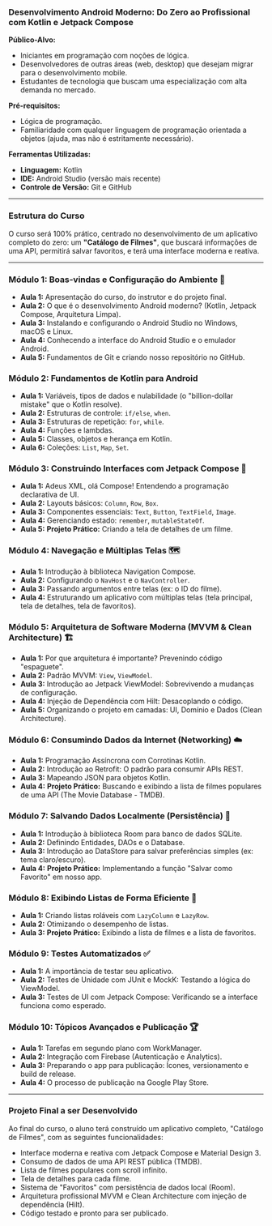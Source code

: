 ### **Desenvolvimento Android Moderno: Do Zero ao Profissional com Kotlin e Jetpack Compose**


**Público-Alvo:**
* Iniciantes em programação com noções de lógica.
* Desenvolvedores de outras áreas (web, desktop) que desejam migrar para o desenvolvimento mobile.
* Estudantes de tecnologia que buscam uma especialização com alta demanda no mercado.

**Pré-requisitos:**
* Lógica de programação.
* Familiaridade com qualquer linguagem de programação orientada a objetos (ajuda, mas não é estritamente necessário).

**Ferramentas Utilizadas:**
* **Linguagem:** Kotlin
* **IDE:** Android Studio (versão mais recente)
* **Controle de Versão:** Git e GitHub

---

### **Estrutura do Curso**

O curso será 100% prático, centrado no desenvolvimento de um aplicativo completo do zero: um **"Catálogo de Filmes"**, que buscará informações de uma API, permitirá salvar favoritos, e terá uma interface moderna e reativa.

---

### **Módulo 1: Boas-vindas e Configuração do Ambiente 🚀**
* **Aula 1:** Apresentação do curso, do instrutor e do projeto final.
* **Aula 2:** O que é o desenvolvimento Android moderno? (Kotlin, Jetpack Compose, Arquitetura Limpa).
* **Aula 3:** Instalando e configurando o Android Studio no Windows, macOS e Linux.
* **Aula 4:** Conhecendo a interface do Android Studio e o emulador Android.
* **Aula 5:** Fundamentos de Git e criando nosso repositório no GitHub.

### **Módulo 2: Fundamentos de Kotlin para Android**
* **Aula 1:** Variáveis, tipos de dados e nulabilidade (o "billion-dollar mistake" que o Kotlin resolve).
* **Aula 2:** Estruturas de controle: `if/else`, `when`.
* **Aula 3:** Estruturas de repetição: `for`, `while`.
* **Aula 4:** Funções e lambdas.
* **Aula 5:** Classes, objetos e herança em Kotlin.
* **Aula 6:** Coleções: `List`, `Map`, `Set`.

### **Módulo 3: Construindo Interfaces com Jetpack Compose 🎨**
* **Aula 1:** Adeus XML, olá Compose! Entendendo a programação declarativa de UI.
* **Aula 2:** Layouts básicos: `Column`, `Row`, `Box`.
* **Aula 3:** Componentes essenciais: `Text`, `Button`, `TextField`, `Image`.
* **Aula 4:** Gerenciando estado: `remember`, `mutableStateOf`.
* **Aula 5:** **Projeto Prático:** Criando a tela de detalhes de um filme.

### **Módulo 4: Navegação e Múltiplas Telas 🗺️**
* **Aula 1:** Introdução à biblioteca Navigation Compose.
* **Aula 2:** Configurando o `NavHost` e o `NavController`.
* **Aula 3:** Passando argumentos entre telas (ex: o ID do filme).
* **Aula 4:** Estruturando um aplicativo com múltiplas telas (tela principal, tela de detalhes, tela de favoritos).

### **Módulo 5: Arquitetura de Software Moderna (MVVM & Clean Architecture) 🏗️**
* **Aula 1:** Por que arquitetura é importante? Prevenindo código "espaguete".
* **Aula 2:** Padrão MVVM: `View`, `ViewModel`.
* **Aula 3:** Introdução ao Jetpack ViewModel: Sobrevivendo a mudanças de configuração.
* **Aula 4:** Injeção de Dependência com Hilt: Desacoplando o código.
* **Aula 5:** Organizando o projeto em camadas: UI, Domínio e Dados (Clean Architecture).

### **Módulo 6: Consumindo Dados da Internet (Networking) ☁️**
* **Aula 1:** Programação Assíncrona com Corrotinas Kotlin.
* **Aula 2:** Introdução ao Retrofit: O padrão para consumir APIs REST.
* **Aula 3:** Mapeando JSON para objetos Kotlin.
* **Aula 4:** **Projeto Prático:** Buscando e exibindo a lista de filmes populares de uma API (The Movie Database - TMDB).

### **Módulo 7: Salvando Dados Localmente (Persistência) 💾**
* **Aula 1:** Introdução à biblioteca Room para banco de dados SQLite.
* **Aula 2:** Definindo Entidades, DAOs e o Database.
* **Aula 3:** Introdução ao DataStore para salvar preferências simples (ex: tema claro/escuro).
* **Aula 4:** **Projeto Prático:** Implementando a função "Salvar como Favorito" em nosso app.

### **Módulo 8: Exibindo Listas de Forma Eficiente 📜**
* **Aula 1:** Criando listas roláveis com `LazyColumn` e `LazyRow`.
* **Aula 2:** Otimizando o desempenho de listas.
* **Aula 3:** **Projeto Prático:** Exibindo a lista de filmes e a lista de favoritos.

### **Módulo 9: Testes Automatizados ✅**
* **Aula 1:** A importância de testar seu aplicativo.
* **Aula 2:** Testes de Unidade com JUnit e MockK: Testando a lógica do ViewModel.
* **Aula 3:** Testes de UI com Jetpack Compose: Verificando se a interface funciona como esperado.

### **Módulo 10: Tópicos Avançados e Publicação 🏆**
* **Aula 1:** Tarefas em segundo plano com WorkManager.
* **Aula 2:** Integração com Firebase (Autenticação e Analytics).
* **Aula 3:** Preparando o app para publicação: Ícones, versionamento e build de release.
* **Aula 4:** O processo de publicação na Google Play Store.

---

### **Projeto Final a ser Desenvolvido**

Ao final do curso, o aluno terá construído um aplicativo completo, "Catálogo de Filmes", com as seguintes funcionalidades:
* Interface moderna e reativa com Jetpack Compose e Material Design 3.
* Consumo de dados de uma API REST pública (TMDB).
* Lista de filmes populares com scroll infinito.
* Tela de detalhes para cada filme.
* Sistema de "Favoritos" com persistência de dados local (Room).
* Arquitetura profissional MVVM e Clean Architecture com injeção de dependência (Hilt).
* Código testado e pronto para ser publicado.
